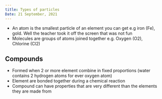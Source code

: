 ```yaml
---
title: Types of particles
Date: 21 September, 2021
---
```


- An atom is the smallest particle of an element you can get e.g iron (Fe),
  gold. Well the teacher took it off the screen that was not fun
- Molecules are groups of atoms joined together e.g. Oxygen (O2), Chlorine
  (Cl2)

## Compounds
- Formed when 2 or more element combine in fixed proportions (water contains 2
  hydrogen atoms for ever oxygen atom)
- Element are bonded together during a chemical reaction
- Compound can have properties that are very different than the elements they
  are made from
